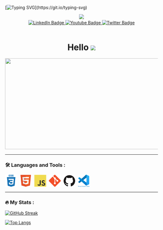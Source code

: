 [![Typing SVG](https://readme-typing-svg.demolab.com?font=Fira+Code&duration=4000&pause=1000&color=0EF778&width=435&lines=Hi%2C+my+name+is+Kry!;I'm+just+a+coder;And+I'm+trying+to+be+a+developer!!!)](https://git.io/typing-svg)




<div id="header" align="center">
  <img src="https://media.giphy.com/media/M9gbBd9nbDrOTu1Mqx/giphy.gif" width="150"/>
  <div id="badges">
  <a href="your-linkedin-URL">
    <img src="https://img.shields.io/badge/LinkedIn-blue?style=for-the-badge&logo=linkedin&logoColor=white" alt="LinkedIn Badge"/>
  </a>
  <a href="your-youtube-URL">
    <img src="https://img.shields.io/badge/YouTube-red?style=for-the-badge&logo=youtube&logoColor=white" alt="Youtube Badge"/>
  </a>
  <a href="your-twitter-URL">
    <img src="https://img.shields.io/badge/Twitter-blue?style=for-the-badge&logo=twitter&logoColor=white" alt="Twitter Badge"/>
  </a>
</div>
  <img src="https://komarev.com/ghpvc/?username=your-github-username&style=flat-square&color=blue" alt=""/>
  <h1>
  Hello
  <img src="https://media.giphy.com/media/hvRJCLFzcasrR4ia7z/giphy.gif" width="30px"/>
</h1>
</div>


<div align="center">
  <img src= "https://media.giphy.com/media/dWesBcTLavkZuG35MI/giphy.gif" width="600" height="300"" />
</div>

---
                                                                                                  
### :hammer_and_wrench: Languages and Tools :
                                                                                                
  <img src="https://github.com/devicons/devicon/blob/master/icons/css3/css3-plain-wordmark.svg"  title="CSS3" alt="CSS" width="40" height="40"/>&nbsp;
  <img src="https://github.com/devicons/devicon/blob/master/icons/html5/html5-original.svg" title="HTML5" alt="HTML" width="40" height="40"/>&nbsp;
  <img src="https://github.com/devicons/devicon/blob/master/icons/javascript/javascript-original.svg" title="JavaScript" alt="JavaScript" width="40" height="40"/>&nbsp;
  <img src="https://github.com/devicons/devicon/blob/master/icons/git/git-original.svg" title="JavaScript" alt="JavaScript" width="40" height="40"/>&nbsp;
  <img src="https://github.com/devicons/devicon/blob/master/icons/github/github-original.svg" title="JavaScript" alt="JavaScript" width="40" height="40"/>&nbsp;
  <img src="https://github.com/devicons/devicon/blob/master/icons/vscode/vscode-original-wordmark.svg" title="JavaScript" alt="JavaScript" width="40" height="40"/>&nbsp;

 ---

### :fire: My Stats :

[![GitHub Streak](http://github-readme-streak-stats.herokuapp.com?user=KrySoSad&theme=dark&background=000000)](https://git.io/streak-stats)

[![Top Langs](https://github-readme-stats.vercel.app/api/top-langs/?username=KrySoSad&layout=compact&theme=vision-friendly-dark)](https://github.com/anuraghazra/github-readme-stats)
